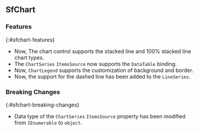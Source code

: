 ## SfChart

### Features
{:#sfchart-features}

* Now, The chart control supports the stacked line and 100% stacked line chart types.
* The `ChartSeries` `ItemsSource` now supports the `DataTable` binding.
* Now, `ChartLegend` supports the customization of background and border.
* Now, the support for the dashed line has been added to the `LineSeries`.

### Breaking Changes
{:#sfchart-breaking-changes}

* Data type of the `ChartSeries` `ItemsSource` property has been modified from `IEnumerable` to `object`.